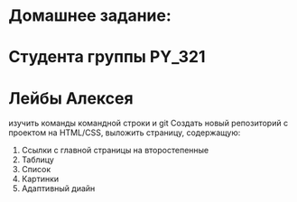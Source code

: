 # Домашнее задание:
# Студента группы PY_321
# Лейбы Алексея
изучить команды командной строки и git
Создать новый репозиторий с проектом на HTML/CSS, 
выложить страницу, содержащую:
1. Ссылки с главной страницы на второстепенные
2. Таблицу
3. Список
4. Картинки
5. Адаптивный диайн

